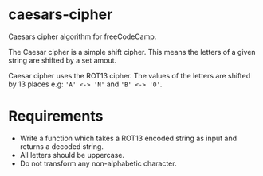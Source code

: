 # caesars-cipher

Caesars cipher algorithm for freeCodeCamp.

The Caesar cipher is a simple shift cipher. This means the letters of a given string are shifted by a set amout.

Caesar cipher uses the ROT13 cipher. The values of the letters are shifted by 13 places e.g: `'A' <-> 'N'` and `'B' <-> 'O'`.

# Requirements

* Write a function which takes a ROT13 encoded string as input and returns a decoded string.
* All letters should be uppercase.
* Do not transform any non-alphabetic character.
